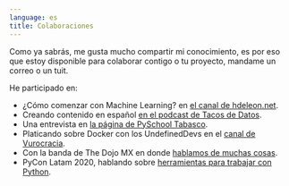 ```yaml
---
language: es
title: Colaboraciones
---
```


Como ya sabrás, me gusta mucho compartir mi conocimiento, es por eso que estoy disponible para colaborar contigo o tu proyecto, mandame un correo o un tuit.  

He participado en:  

 - ¿Cómo comenzar con Machine Learning? en [el canal de hdeleon.net](https://www.youtube.com/watch?v=ofOj7Ox6dgo&t=2165s).   
 - Creando contenido en español [en el podcast de Tacos de Datos](https://pod.link/1478685954/episode/MzMwMTU5NWQtMDU3ZS00Y2I1LTk4ZDMtM2FjNTQyYzdjZGFi).
 - Una entrevista en [la página de PySchool Tabasco](https://www.facebook.com/pyschoolTab/videos/2883856571830288).
 - Platicando sobre Docker con los UndefinedDevs en el [canal de Vurocracia](https://www.youtube.com/watch?v=Xrd01s_Y4NA).
 - Con la banda de The Dojo MX en donde [hablamos de muchas cosas](https://www.youtube.com/watch?v=LSxeTes48-g).
 - PyCon Latam 2020, hablando sobre [herramientas para trabajar con Python](https://www.youtube.com/watch?v=Btfx9kAE404).

